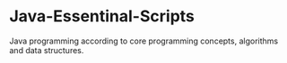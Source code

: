 # Java-Essentinal-Scripts
Java programming according to core programming concepts, algorithms and data structures. 
